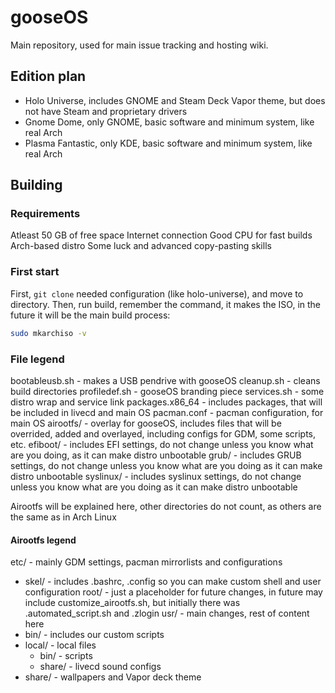 # gooseOS
Main repository, used for main issue tracking and hosting wiki.

## Edition plan
- Holo Universe, includes GNOME and Steam Deck Vapor theme, but does not have Steam and proprietary drivers
- Gnome Dome, only GNOME, basic software and minimum system, like real Arch
- Plasma Fantastic, only KDE, basic software and minimum system, like real Arch

## Building
### Requirements
Atleast 50 GB of free space
Internet connection
Good CPU for fast builds
Arch-based distro
Some luck and advanced copy-pasting skills

### First start
First, ```git clone``` needed configuration (like holo-universe), and move to directory.
Then, run build, remember the command, it makes the ISO, in the future it will be the main build process:
```bash
sudo mkarchiso -v
```

### File legend
bootableusb.sh - makes a USB pendrive with gooseOS
cleanup.sh - cleans build directories
profiledef.sh - gooseOS branding piece
services.sh - some distro wrap and service link
packages.x86_64 - includes packages, that will be included in livecd and main OS
pacman.conf - pacman configuration, for main OS
airootfs/ - overlay for gooseOS, includes files that will be overrided, added and overlayed, including configs for GDM, some scripts, etc.
efiboot/ - includes EFI settings, do not change unless you know what are you doing, as it can make distro unbootable
grub/ - includes GRUB settings, do not change unless you know what are you doing as it can make distro unbootable
syslinux/ - includes syslinux settings, do not change unless you know what are you doing as it can make distro unbootable

Airootfs will be explained here, other directories do not count, as others are the same as in Arch Linux

#### Airootfs legend
etc/ - mainly GDM settings, pacman mirrorlists and configurations
  - skel/ - includes .bashrc, .config so you can make custom shell and user configuration
root/ - just a placeholder for future changes, in future may include customize_airootfs.sh, but initially there was .automated_script.sh and .zlogin
usr/ - main changes, rest of content here
  - bin/ - includes our custom scripts
  - local/ - local files
    - bin/ - scripts
    - share/ - livecd sound configs
  - share/ - wallpapers and Vapor deck theme
